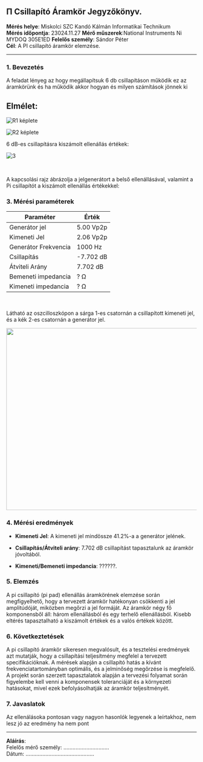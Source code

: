 ## &#928; Csillapító Áramkör Jegyzőkönyv.

**Mérés helye**: Miskolci SZC Kandó Kálmán Informatikai Technikum  
**Mérés időpontja**: 23024.11.27
**Mérő műszerek**:National Instruments Ni MYDOQ 305E1ED 
**Felelős személy**: Sándor Péter  
**Cél**: A PI csillapító áramkör elemzése.

---

### 1. **Bevezetés**

A feladat lényeg az hogy megállapítsuk 6 db csillapításon működik ez az áramkörünk és ha működik akkor hogyan és milyen számítások jönnek ki

## Elmélet:



![R1 képlete](https://raw.githubusercontent.com/szabot2/pi-csillapito/cffee4ced185268076fb4bf54fdfafc23a0b0f74/kepek/svgviewer-output.svg)

![R2 képlete](https://raw.githubusercontent.com/szabot2/pi-csillapito/cffee4ced185268076fb4bf54fdfafc23a0b0f74/kepek/svgviewer-output(1).svg)


6 dB-es csillapításra kiszámolt ellenállás értékek:


![3](https://github.com/user-attachments/assets/e95208af-e88d-4679-96ce-14386a855e08)


<br>

A kapcsolási rajz ábrázolja a jelgenerátort a belső ellenállásával, valamint a Pi csillapítót a kiszámolt ellenállás értékekkel:

<a target="blank" href="https://www.falstad.com/circuit/circuitjs.html?ctz=CQAgjCAMB0l3BWc0wCZIA4AsBmBDUsM4A2AThxAUiqpoQFMBaMMAKADcQySQcSM3XqgDsqKOHDxaNWdARsATkJCjx6QWokk4bAO4r+mzHwFR9qk1tQJhY8wZt3xOSFlX3ISvm48vfRhLousqu7lpYYM4S1CIWYaaCkbyBXsrJfiAZqZa6BhkRJOGeFtlmWEWJ5uk8mVi1OTpe+Q1mtjSppbVa7ZleAA5UOpm9gZTuzVnd9hXF4pP1KeWVnY4mYwFmA5aa9hpV4+YA9uAQ8+A2FciEaGQIkQgYdyIkYGRQsHAQNOKsfGxAA" >


</a>


### 3. **Mérési paraméterek**

| Paraméter           | Érték |
|---------------------|-------|
| Generátor jel       | 5.00 Vp2p|
| Kimeneti Jel        | 2.06 Vp2p |
| Generátor Frekvencia| 1000 Hz |
| Csillapítás         | -7.702 dB |
| Átviteli Arány      | 7.702 dB |
| Bemeneti impedancia | ? Ω |
| Kimeneti impedancia | ? Ω |   

<br>

Látható az oszcilloszkópon a sárga 1-es csatornán a csillapított kimeneti jel, és a kék 2-es csatornán a generátor jel.

<img src="https://raw.githubusercontent.com/szabot2/pi-csillapito/refs/heads/main/kepek/TA02.PNG" width="600" height="480">


### 4. **Mérési eredmények**

- **Kimeneti Jel**: A kimeneti jel mindössze 41.2%-a a generátor jelének.
  
- **Csillapítás/Átviteli arány**:  7.702 dB csillapítást tapasztalunk az áramkör jóvoltából.

- **Kimeneti/Bemeneti impedancia**: ??????.  

### 5. **Elemzés**
A pi csillapító (pi pad) ellenállás áramkörének elemzése során megfigyelhető, hogy a tervezett áramkör hatékonyan csökkenti a jel amplitúdóját, miközben megőrzi a jel formáját. Az áramkör négy fő komponensből áll: három ellenállásból és egy terhelő ellenállásból. Kisebb eltérés tapasztalható a kiszámolt értékek és a valós értékek között.

### 6. **Következtetések**
A pi csillapító áramkör sikeresen megvalósult, és a tesztelési eredmények azt mutatják, hogy a csillapítási teljesítmény megfelel a tervezett specifikációknak. A mérések alapján a csillapító hatás a kívánt frekvenciatartományban optimális, és a jelminőség megőrzése is megfelelő. A projekt során szerzett tapasztalatok alapján a tervezési folyamat során figyelembe kell venni a komponensek toleranciáját és a környezeti hatásokat, mivel ezek befolyásolhatják az áramkör teljesítményét.

### 7. **Javaslatok**

Az ellenálásoka pontosan vagy nagyon hasonlók legyenek a leírtakhoz, nem lesz jó az eredmény ha nem pont

---

**Aláírás**:  
Felelős mérő személy: ..............................  
Dátum: .............................................


